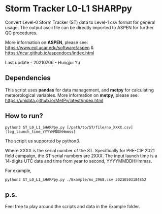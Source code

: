 # Storm Tracker L0-L1 SHARPpy

Convert Level-0 Storm Tracker (ST) data to Level-1 csv format for general usage.
The output ascii file can be directly imported to ASPEN for further QC procedures.

More information on **ASPEN**, please see: https://www.eol.ucar.edu/software/aspen & https://ncar.github.io/aspendocs/index.html

Last update - 20210706 - Hungjui Yu

## Dependencies

This script uses **pandas** for data management, and **metpy** for calculating meteorological variables.
More information on **metpy**, please see: https://unidata.github.io/MetPy/latest/index.html

## How to run?

```
python3 ST_L0_L1_SHARPpy.py [/path/to/ST/file/no_XXXX.csv] [log_launch_time_YYYYMMDDHHmmss]
```

The scripit us supported by python3.

Where XXXX is the serial number of the ST.
Specifically for PRE-CIP 2021 field campaign, the ST serial numbers are 2XXX.
The input launch time is a 14-digits UTC date and time from year to second, YYYYMMDDHHmmss.

For example,

```
python3 ST_L0_L1_SHARPpy.py ./Example/no_2968.csv 20210503184852
```

## p.s.

Feel free to play around the scripts and data in the Example folder.
